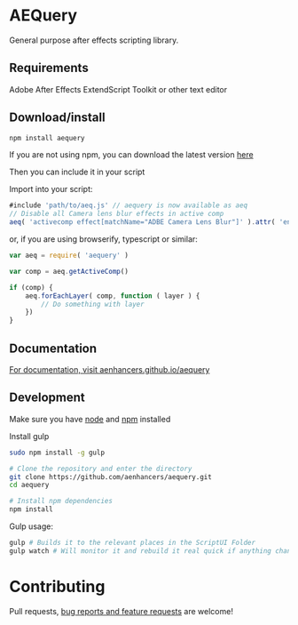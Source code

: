 AEQuery
==========

General purpose after effects scripting library.

Requirements
------------

Adobe After Effects
ExtendScript Toolkit or other text editor

Download/install
----------------

```bash
npm install aequery
```

If you are not using npm, you can download the latest version [here](https://github.com/aenhancers/aequery/releases)

Then you can include it in your script

Import into your script:
```javascript
#include 'path/to/aeq.js' // aequery is now available as aeq
// Disable all Camera lens blur effects in active comp
aeq( 'activecomp effect[matchName="ADBE Camera Lens Blur"]' ).attr( 'enabled', false )
```

or, if you are using browserify, typescript or similar:
```javascript
var aeq = require( 'aequery' )

var comp = aeq.getActiveComp()

if (comp) {
	aeq.forEachLayer( comp, function ( layer ) {
		// Do something with layer
	})
}
```

Documentation
-------------
[For documentation, visit aenhancers.github.io/aequery](https://aenhancers.github.io/aequery/)


Development
-----------

Make sure you have [node](https://nodejs.org) and [npm](https://www.npmjs.com) installed

Install gulp
```bash
sudo npm install -g gulp

# Clone the repository and enter the directory
git clone https://github.com/aenhancers/aequery.git
cd aequery

# Install npm dependencies
npm install
```

Gulp usage:
```bash
gulp # Builds it to the relevant places in the ScriptUI Folder
gulp watch # Will monitor it and rebuild it real quick if anything changes
```

# Contributing
Pull requests, [bug reports and feature requests](https://github.com/aenhancers/aequery/issues) are welcome!
